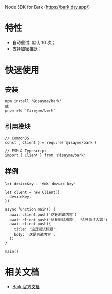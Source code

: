 Node SDK for Bark (https://bark.day.app/)

# 特性

- 自动重试, 默认 10 次；
- 支持加密推送；

# 快速使用

## 安装

```
npm install '@isayme/bark'
或
pnpm add '@isayme/bark'
```

## 引用模块

```
// CommonJS
const { Client } = require('@isayme/bark')

// ESM & Typescript
import { Client } from '@isayme/bark'
```

## 样例

```
let deviceKey = '你的 device key'

let client = new Client({
  deviceKey,
})

async function main() {
  await client.push('这是测试内容')
  await client.push('这是测试标题', '这是测试内容')
  await client.push({
    title: '这是测试标题',
    body: '这是测试内容',
  })
}

main()
```

# 相关文档

- [Bark 官方文档](https://bark.day.app/)

